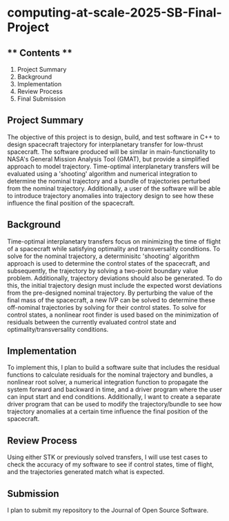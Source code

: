 # computing-at-scale-2025-SB-Final-Project
## ** Contents ** 
1. Project Summary
2. Background
3. Implementation
4. Review Process
5. Final Submission

## Project Summary
The objective of this project is to design, build, and test software in C++ to design spacecraft trajectory for interplanetary transfer for low-thrust spacecraft. The software produced will be similar in main-functionality to NASA's General Mission Analysis Tool (GMAT), but provide a simplified approach to model trajectory. Time-optimal interplanetary transfers will be evaluated using a 'shooting' algorithm and numerical integration to determine the nominal trajectory and a bundle of trajectories perturbed from the nominal trajectory. Additionally, a user of the software will be able to introduce trajectory anomalies into trajectory design to see how these influence the final position of the spacecraft. 
## Background
Time-optimal interplanetary transfers focus on minimizing the time of flight of a spacecraft while satisfying optimality and transversality conditions. To solve for the nominal trajectory, a determinisitc 'shooting' algorithm approach is used to determine the control states of the spacecraft, and subsequently, the trajectory by solving a two-point boundary value problem. Additionally, trajectory deviations should also be generated. To do this, the initial trajectory design must include the expected worst deviations from the pre-designed nominal trajectory. By perturbing the value of the final mass of the spacecraft, a new IVP can be solved to determine these off-nominal trajectories by solving for their control states. To solve for control states, a nonlinear root finder is used based on the minimization of residuals between the currently evaluated control state and optimality/transversality conditions.
## Implementation
To implement this, I plan to build a software suite that includes the residual functions to calculate residuals for the nominal trajectory and bundles, a nonlinear root solver, a numerical integration function to propagate the system forward and backward in time, and a driver program where the user can input start and end conditions. Additionally, I want to create a separate driver program that can be used to modify the trajectory/bundle to see how trajectory anomalies at a certain time influence the final position of the spacecraft.
## Review Process
Using either STK or previously solved transfers, I will use test cases to check the accuracy of my software to see if control states, time of flight, and the trajectories generated match what is expected. 
## Submission
I plan to submit my repository to the Journal of Open Source Software.   
